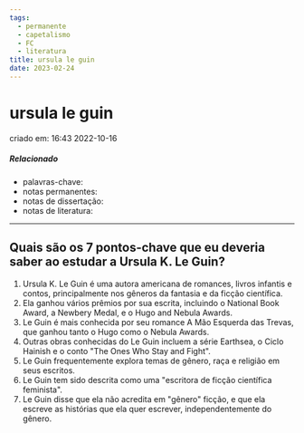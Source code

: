 ```yaml
---
tags:
  - permanente
  - capetalismo
  - FC
  - literatura
title: ursula le guin
date: 2023-02-24
---
```


# ursula le guin

criado em: 16:43 2022-10-16

##### Relacionado

- palavras-chave: 
- notas permanentes: 
- notas de dissertação:
- notas de literatura: 

---

## Quais são os 7 pontos-chave que eu deveria saber ao estudar a Ursula K. Le Guin?

1. Ursula K. Le Guin é uma autora americana de romances, livros infantis e contos, principalmente nos gêneros da fantasia e da ficção científica.
2. Ela ganhou vários prêmios por sua escrita, incluindo o National Book Award, a Newbery Medal, e o Hugo and Nebula Awards.
3. Le Guin é mais conhecida por seu romance A Mão Esquerda das Trevas, que ganhou tanto o Hugo como o Nebula Awards.
4. Outras obras conhecidas do Le Guin incluem a série Earthsea, o Ciclo Hainish e o conto "The Ones Who Stay and Fight".
5. Le Guin frequentemente explora temas de gênero, raça e religião em seus escritos.
6. Le Guin tem sido descrita como uma "escritora de ficção científica feminista".
7. Le Guin disse que ela não acredita em "gênero" ficção, e que ela escreve as histórias que ela quer escrever, independentemente do gênero.
